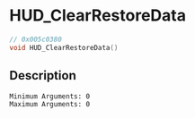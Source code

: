 # HUD_ClearRestoreData
```c
// 0x005c0380
void HUD_ClearRestoreData()
```
## Description
```
Minimum Arguments: 0
Maximum Arguments: 0
```
